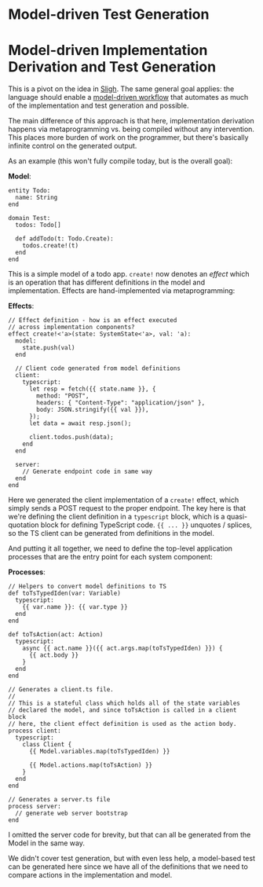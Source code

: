 # Model-driven Test Generation



# Model-driven Implementation Derivation and Test Generation

This is a pivot on the idea in [Sligh](https://github.com/amw-zero/sligh). The same general goal applies: the language should enable a [model-driven workflow](https://concerningquality.com/model-based-testing/) that automates as much of the implementation and test generation and possible.

The main difference of this approach is that here, implementation derivation happens via metaprogramming vs. being compiled without any intervention. This places more burden of work on the programmer, but there's basically infinite control on the generated output.

As an example (this won't fully compile today, but is the overall goal):

**Model**:

```
entity Todo:
  name: String
end

domain Test:
  todos: Todo[]

  def addTodo(t: Todo.Create):
    todos.create!(t)
  end
end
```

This is a simple model of a todo app. `create!` now denotes an _effect_ which is an operation that has different definitions in the model and implementation. Effects are hand-implemented via metaprogramming:

**Effects**:
```
// Effect definition - how is an effect executed
// across implementation components?
effect create!<'a>(state: SystemState<'a>, val: 'a):
  model: 
    state.push(val)
  end

  // Client code generated from model definitions
  client:
    typescript:
      let resp = fetch({{ state.name }}, {
        method: "POST",
        headers: { "Content-Type": "application/json" },
        body: JSON.stringify({{ val }}),
      });
      let data = await resp.json();

      client.todos.push(data);
    end
  end

  server:
    // Generate endpoint code in same way
  end
end
```

Here we generated the client implementation of a `create!` effect, which simply sends a POST request to the proper endpoint. The key here is that we're defining the client definition in a `typescript` block, which is a quasi-quotation block for defining TypeScript code. `{{ ... }}` unquotes / splices, so the TS client can be generated from definitions in the model.

And putting it all together, we need to define the top-level application processes that are the entry point for each system component:

**Processes**:
```
// Helpers to convert model definitions to TS
def toTsTypedIden(var: Variable)
  typescript:
    {{ var.name }}: {{ var.type }}
  end
end

def toTsAction(act: Action)
  typescript:
    async {{ act.name }}({{ act.args.map(toTsTypedIden) }}) {
      {{ act.body }}
    }
  end
end

// Generates a client.ts file.
//
// This is a stateful class which holds all of the state variables
// declared the model, and since toTsAction is called in a client block 
// here, the client effect definition is used as the action body.
process client:
  typescript:
    class Client {
      {{ Model.variables.map(toTsTypedIden) }}

      {{ Model.actions.map(toTsAction) }}
    }
  end
end

// Generates a server.ts file
process server:
  // generate web server bootstrap
end
```

I omitted the server code for brevity, but that can all be generated from the Model in the same way.

We didn't cover test generation, but with even less help, a model-based test can be generated here since we have all of the definitions that we need to compare actions in the implementation and model.